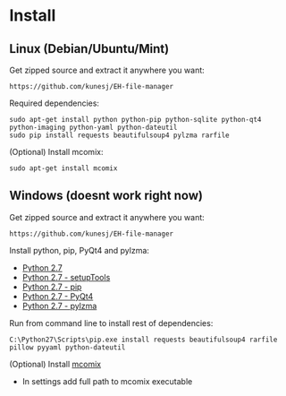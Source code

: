 Install
======

Linux (Debian/Ubuntu/Mint)
-------
Get zipped source and extract it anywhere you want:

    https://github.com/kunesj/EH-file-manager

Required dependencies:

    sudo apt-get install python python-pip python-sqlite python-qt4 python-imaging python-yaml python-dateutil
    sudo pip install requests beautifulsoup4 pylzma rarfile
    
(Optional) Install mcomix:
    
    sudo apt-get install mcomix

Windows (doesnt work right now)
-------
Get zipped source and extract it anywhere you want:

    https://github.com/kunesj/EH-file-manager
    
Install python, pip, PyQt4 and pylzma:

- [Python 2.7](https://www.python.org/downloads/windows/)
- [Python 2.7 - setupTools](http://www.lfd.uci.edu/~gohlke/pythonlibs/#setuptools)
- [Python 2.7 - pip](http://www.lfd.uci.edu/~gohlke/pythonlibs/#pip)
- [Python 2.7 - PyQt4](http://www.lfd.uci.edu/~gohlke/pythonlibs/#pyqt)
- [Python 2.7 - pylzma](http://www.lfd.uci.edu/~gohlke/pythonlibs/#pylzma)
    
Run from command line to install rest of dependencies:
    
    C:\Python27\Scripts\pip.exe install requests beautifulsoup4 rarfile pillow pyyaml python-dateutil

(Optional) Install [mcomix](http://sourceforge.net/projects/mcomix/files/)

- In settings add full path to mcomix executable
